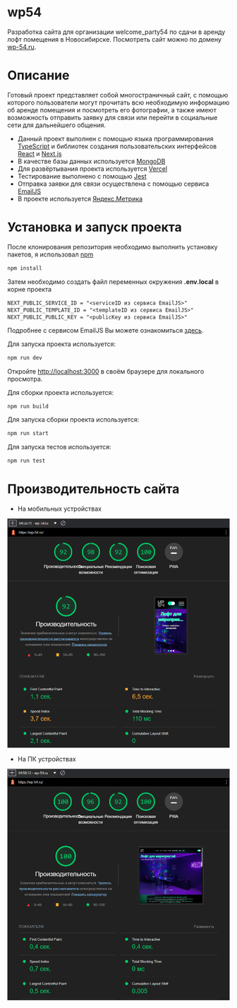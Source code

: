 # wp54

Разработка сайта для организации welcome_party54 по сдачи в аренду лофт помещения в Новосибирске. Посмотреть сайт можно
по домену [wp-54.ru](https://wp-54.ru/).

# Описание

Готовый проект представляет собой многостраничный сайт, с помощью которого пользователи могут прочитать всю необходимую
информацию об аренде помещения и посмотреть его фотографии, а также имеют возможность отправить заявку для связи или
перейти в социальные сети для дальнейшего общения.

* Данный проект выполнен с помощью языка программирования [TypeScript](https://www.typescriptlang.org/) и библиотек
  создания пользовательских интерфейсов [React](https://reactjs.org/)
  и [Next.js](https://nextjs.org/)
* В качестве базы данных используется [MongoDB](https://www.mongodb.com/)
* Для
  развёртывания проекта используется [Vercel](https://vercel.com/)
* Тестирование выполнено с
  помощью [Jest](https://jestjs.io/)
* Отправка заявки для связи осуществлена с помощью сервиса [EmailJS](https://www.emailjs.com/)
* В проекте используется [Яндекс.Метрика](https://metrika.yandex.ru/welcome/)

# Установка и запуск проекта

После клонирования репозитория необходимо выполнить установку пакетов, я использовал [npm](https://www.npmjs.com/)

```bash
npm install
```

Затем необходимо создать файл переменных окружения **.env.local** в корне проекта

```
NEXT_PUBLIC_SERVICE_ID = "<serviceID из сервиса EmailJS>"
NEXT_PUBLIC_TEMPLATE_ID = "<templateID из сервиса EmailJS>"
NEXT_PUBLIC_PUBLIC_KEY = "<publicKey из сервиса EmailJS>"
```

Подробнее с сервисом EmailJS Вы можете ознакомиться [здесь](https://www.emailjs.com/docs/sdk/send-form/).

Для запуска проекта используется:

```bash
npm run dev
```

Откройте [http://localhost:3000](http://localhost:3000)  в своём браузере для локального просмотра.

Для сборки проекта используется:

```bash
npm run build
```

Для запуска сборки проекта используется:

```bash
npm run start
```

Для запуска тестов используется:

```bash
npm run test
```

# Производительность сайта

* На мобильных устройствах

![alt text](readmeImages/performanceMobileDevices.png)

* На ПК устройствах

![alt text](readmeImages/performanceDesktopDevices.png)


